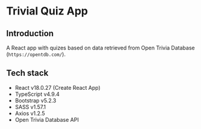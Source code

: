 # Trivial Quiz App

## Introduction

A React app with quizes based on data retrieved from Open Trivia Database (`https://opentdb.com/`).

## Tech stack

-   React v18.0.27 (Create React App)
-   TypeScript v4.9.4
-   Bootstrap v5.2.3
-   SASS v1.57.1
-   Axios v1.2.5 
-   Open Trivia Database API
